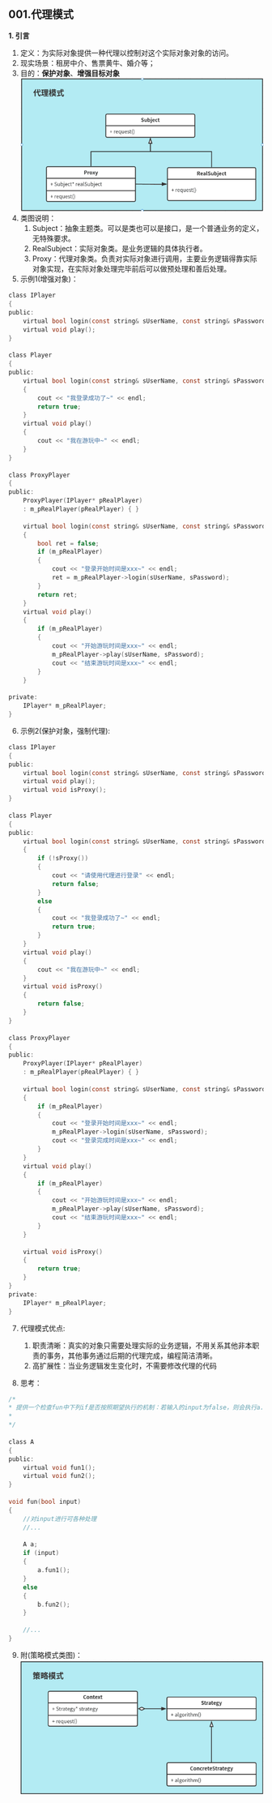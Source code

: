 ## **001.代理模式**

**1. 引言**

1. 定义：为实际对象提供一种代理以控制对这个实际对象对象的访问。
2. 现实场景：租房中介、售票黄牛、婚介等；
3. 目的：**保护对象**、**增强目标对象**    
![代理模式类图][1]
4. 类图说明：
    1. Subject：抽象主题类。可以是类也可以是接口，是一个普通业务的定义，无特殊要求。
    2. RealSubject：实际对象类。是业务逻辑的具体执行者。
    3. Proxy：代理对象类。负责对实际对象进行调用，主要业务逻辑得靠实际对象实现，在实际对象处理完毕前后可以做预处理和善后处理。
5. 示例1(增强对象)：
``` C
class IPlayer
{
public:
    virtual bool login(const string& sUserName, const string& sPassword);
    virtual void play();
}

class Player
{
public:
    virtual bool login(const string& sUserName, const string& sPassword) override
    {
        cout << "我登录成功了~" << endl;
        return true;
    }
    virtual void play()
    {
        cout << "我在游玩中~" << endl;
    }
}

class ProxyPlayer
{
public:
    ProxyPlayer(IPlayer* pRealPlayer)
    : m_pRealPlayer(pRealPlayer) { }

    virtual bool login(const string& sUserName, const string& sPassword) override
    {
        bool ret = false;
        if (m_pRealPlayer)
        {
            cout << "登录开始时间是xxx~" << endl;
            ret = m_pRealPlayer->login(sUserName, sPassword);
        }
        return ret;
    }
    virtual void play()
    {
        if (m_pRealPlayer)
        {
            cout << "开始游玩时间是xxx~" << endl;
            m_pRealPlayer->play(sUserName, sPassword);
            cout << "结束游玩时间是xxx~" << endl;
        }
    }

private:
    IPlayer* m_pRealPlayer;
}
```

6. 示例2(保护对象，强制代理):

``` C
class IPlayer
{
public:
    virtual bool login(const string& sUserName, const string& sPassword);
    virtual void play();
    virtual void isProxy();
}

class Player
{
public:
    virtual bool login(const string& sUserName, const string& sPassword) override;
    {
        if (!sProxy())
        {
            cout << "请使用代理进行登录" << endl;
            return false;
        }
        else
        {
            cout << "我登录成功了~" << endl;
            return true;
        }
    }
    virtual void play()
    {
        cout << "我在游玩中~" << endl;
    }
    virtual void isProxy()
    {
        return false;
    }
}

class ProxyPlayer
{
public:
    ProxyPlayer(IPlayer* pRealPlayer)
    : m_pRealPlayer(pRealPlayer) { }

    virtual bool login(const string& sUserName, const string& sPassword) override;
    {
        if (m_pRealPlayer)
        {
            cout << "登录开始时间是xxx~" << endl;
            m_pRealPlayer->login(sUserName, sPassword);
            cout << "登录完成时间是xxx~" << endl;
        }
    }
    virtual void play()
    {
        if (m_pRealPlayer)
        {
            cout << "开始游玩时间是xxx~" << endl;
            m_pRealPlayer->play(sUserName, sPassword);
            cout << "结束游玩时间是xxx~" << endl;
        }
    }
    
    virtual void isProxy()
    {
        return true;
    }
}
private:
    IPlayer* m_pRealPlayer;
}
```

7. 代理模式优点:
    1. 职责清晰：真实的对象只需要处理实际的业务逻辑，不用关系其他非本职责的事务，其他事务通过后期的代理完成，编程简洁清晰。
    2. 高扩展性：当业务逻辑发生变化时，不需要修改代理的代码

8. 思考：
``` C
/*
* 提供一个检查fun中下列if是否按照期望执行的机制：若输入的input为false，则会执行a.fun1();若输如的input为true，则会执行b.fun2()；
* 
*/

class A
{
public:
    virtual void fun1();
    virtual void fun2();
}

void fun(bool input)
{
    //对input进行可各种处理
    //...

    A a;
    if (input)
    {
        a.fun1();
    }
    else
    {
        b.fun2();
    }

    //...
}


```

9. 附(策略模式类图)：     
![策略模式类图][2]









[1]: ../res/001-1.代理模式类图.png
[2]: ../res/001-2.策略模式类图.png
